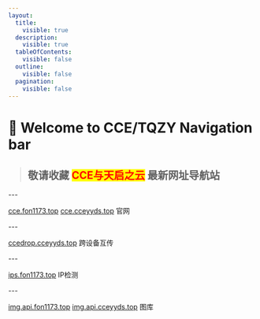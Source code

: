 ```yaml
---
layout:
  title:
    visible: true
  description:
    visible: true
  tableOfContents:
    visible: false
  outline:
    visible: false
  pagination:
    visible: false
---
```


# 👏 Welcome to CCE/TQZY Navigation bar

> ## 敬请收藏 <mark style="color:red;">**CCE与天启之云**</mark> 最新网址导航站

\---

[cce.fon1173.top](http://cce.fon1173.top/) [cce.cceyyds.top](http://cce.cceyyds.top/) 官网

\---

[ccedrop.cceyyds.top](http://ccedrop.cceyyds.top/) 跨设备互传

\---

[ips.fon1173.top](http://ips.fon1173.top/) IP检测

\---

[img.api.fon1173.top](http://img.api.fon1173.top/)  [img.api.cceyyds.top](http://img.api.cceyyds.top/) 图库





